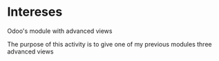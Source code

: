 # Intereses
Odoo's module with advanced views

The purpose of this activity is to give one of my previous modules three advanced views
